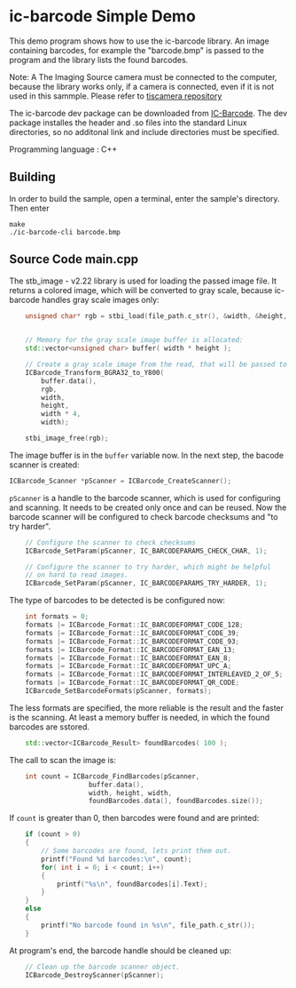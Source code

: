 # ic-barcode Simple Demo
This demo program shows how to use the ic-barcode library. An image containing barcodes, for example the "barcode.bmp" is passed to the program and the library lists the found barcodes.

Note: A The Imaging Source camera must be connected to the computer, because the library works only, if a camera is connected, even if it is not used in this sammple. Please refer to [tiscamera repository](https://github.com/TheImagingSource/Linux-tiscamera-Programming-Samples)

The ic-barcode dev package can be downloaded from [IC-Barcode](https://www.theimagingsource.com/support/downloads-for-linux/). The dev package installes the header and .so files into the standard Linux directories, so no additonal link and include directories must be specified.

Programming language : C++

## Building
In order to build the sample, open a terminal, enter the sample's directory. Then enter
```
make
./ic-barcode-cli barcode.bmp
```
## Source Code main.cpp
The stb_image - v2.22 library is used for loading the passed image file. It returns a colored image, which will be converted to gray scale, because ic-barcode handles gray scale images only:

```C++
    unsigned char* rgb = stbi_load(file_path.c_str(), &width, &height, &bpp, 4);
    

	// Memory for the gray scale image buffer is allocated:
    std::vector<unsigned char> buffer( width * height );

	// Create a gray scale image from the read, that will be passed to the barcode scanner
    ICBarcode_Transform_BGRA32_to_Y800(
		buffer.data(),
		rgb,
		width,
		height,
		width * 4,
		width);

	stbi_image_free(rgb);
```
The image buffer is in the `buffer` variable now. In the next step, the bacode scanner is created:

```C++
ICBarcode_Scanner *pScanner = ICBarcode_CreateScanner();
```
`pScanner` is a handle to the barcode scanner, which is used for configuring and scanning. It needs to be created only once and can be reused.
Now the barcode scanner will be configured to check barcode checksums and "to try harder".
```C++
	// Configure the scanner to check checksums
	ICBarcode_SetParam(pScanner, IC_BARCODEPARAMS_CHECK_CHAR, 1);

	// Configure the scanner to try harder, which might be helpful
	// on hard to read images.
	ICBarcode_SetParam(pScanner, IC_BARCODEPARAMS_TRY_HARDER, 1);
```
The type of barcodes to be detected is be configured now:
```C++
	int formats = 0;
	formats |= ICBarcode_Format::IC_BARCODEFORMAT_CODE_128;
	formats |= ICBarcode_Format::IC_BARCODEFORMAT_CODE_39;
	formats |= ICBarcode_Format::IC_BARCODEFORMAT_CODE_93;
	formats |= ICBarcode_Format::IC_BARCODEFORMAT_EAN_13;
	formats |= ICBarcode_Format::IC_BARCODEFORMAT_EAN_8;
	formats |= ICBarcode_Format::IC_BARCODEFORMAT_UPC_A;
	formats |= ICBarcode_Format::IC_BARCODEFORMAT_INTERLEAVED_2_OF_5;
	formats |= ICBarcode_Format::IC_BARCODEFORMAT_QR_CODE;
	ICBarcode_SetBarcodeFormats(pScanner, formats);
```
The less formats are specified, the more reliable is the result and the faster is the scanning.
At least a memory buffer is needed, in which the found barcodes are sstored.
```C++
	std::vector<ICBarcode_Result> foundBarcodes( 100 );
```
The call to scan the image is:
```C++
	int count = ICBarcode_FindBarcodes(pScanner,
					buffer.data(),
					width, height, width,
					foundBarcodes.data(), foundBarcodes.size());
```
If `count` is greater than 0, then barcodes were found and are printed:
```C++
	if (count > 0)
	{
		// Some barcodes are found, lets print them out.
		printf("Found %d barcodes:\n", count);
		for( int i = 0; i < count; i++)
		{
			printf("%s\n", foundBarcodes[i].Text);
		}
	}
	else
	{
		printf("No barcode found in %s\n", file_path.c_str());
	}
```

At program's end, the barcode handle should be cleaned up:
```C++
	// Clean up the barcode scanner object.
	ICBarcode_DestroyScanner(pScanner);
```
